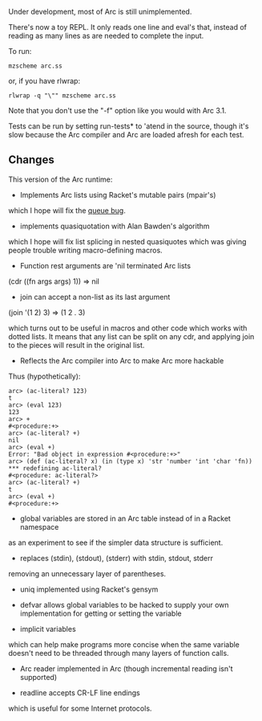 Under development, most of Arc is still unimplemented.

There's now a toy REPL.  It only reads one line and eval's that,
instead of reading as many lines as are needed to complete the input.

To run:

    mzscheme arc.ss

or, if you have rlwrap:

    rlwrap -q "\"" mzscheme arc.ss

Note that you don't use the "-f" option like you would with Arc 3.1.

Tests can be run by setting run-tests* to 'atend in the source, though
it's slow because the Arc compiler and Arc are loaded afresh for each
test.


Changes
-------

This version of the Arc runtime:

* Implements Arc lists using Racket's mutable pairs (mpair's)

which I hope will fix the [queue bug](http://awwx.ws/queue-test-summary).


* implements quasiquotation with Alan Bawden's algorithm

which I hope will fix list splicing in nested quasiquotes which was giving people trouble writing macro-defining macros.


* Function rest arguments are 'nil terminated Arc lists

(cdr ((fn args args) 1)) => nil


* join can accept a non-list as its last argument

(join '(1 2) 3) => (1 2 . 3)

which turns out to be useful in macros and other code which works with
dotted lists.  It means that any list can be split on any cdr, and
applying join to the pieces will result in the original list.


* Reflects the Arc compiler into Arc to make Arc more hackable

Thus (hypothetically):

    arc> (ac-literal? 123)
    t
    arc> (eval 123)
    123
    arc> +
    #<procedure:+>
    arc> (ac-literal? +)
    nil
    arc> (eval +)
    Error: "Bad object in expression #<procedure:+>"
    arc> (def (ac-literal? x) (in (type x) 'str 'number 'int 'char 'fn))
    *** redefining ac-literal?
    #<procedure: ac-literal?>
    arc> (ac-literal? +)
    t
    arc> (eval +)
    #<procedure:+>


* global variables are stored in an Arc table instead of in a Racket namespace

as an experiment to see if the simpler data structure is sufficient.


* replaces (stdin), (stdout), (stderr) with stdin, stdout, stderr

removing an unnecessary layer of parentheses.


* uniq implemented using Racket's gensym

* defvar allows global variables to be hacked to supply your own
  implementation for getting or setting the variable


* implicit variables

which can help make programs more concise when the same variable
doesn't need to be threaded through many layers of function calls.


* Arc reader implemented in Arc (though incremental reading isn't supported)

* readline accepts CR-LF line endings

which is useful for some Internet protocols.
